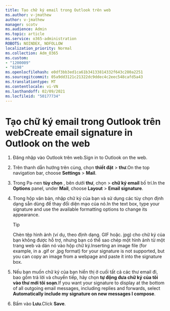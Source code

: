 ```yaml
---
title: Tạo chữ ký email trong Outlook trên web
ms.author: v-jmathew
author: v-jmathew
manager: scotv
ms.audience: Admin
ms.topic: article
ms.service: o365-administration
ROBOTS: NOINDEX, NOFOLLOW
localization_priority: Normal
ms.collection: Adm_O365
ms.custom:
- "1200009"
- "8198"
ms.openlocfilehash: e0df3bb3ed1ca61b34133814332f643c280a2251
ms.sourcegitcommit: 05a9dd3121c21322dc9ddec4c2eec548cafd5a43
ms.translationtype: MT
ms.contentlocale: vi-VN
ms.lasthandoff: 02/09/2021
ms.locfileid: "50177734"
---
```

# <a name="create-email-signature-in-outlook-on-the-web"></a><span data-ttu-id="93847-102">Tạo chữ ký email trong Outlook trên web</span><span class="sxs-lookup"><span data-stu-id="93847-102">Create email signature in Outlook on the web</span></span>

1. <span data-ttu-id="93847-103">Đăng nhập vào Outlook trên web.</span><span class="sxs-lookup"><span data-stu-id="93847-103">Sign in to Outlook on the web.</span></span>
2. <span data-ttu-id="93847-104">Trên thanh dẫn hướng trên cùng, chọn **thiết đặt**  >  **thư**.</span><span class="sxs-lookup"><span data-stu-id="93847-104">On the top navigation bar, choose **Settings** > **Mail**.</span></span>
3. <span data-ttu-id="93847-105">Trong Pa-nen **tùy chọn** , bên dưới **thư**, chọn   >  **chữ ký email** bố trí.</span><span class="sxs-lookup"><span data-stu-id="93847-105">In the **Options** panel, under **Mail**, choose **Layout** > **Email signature**.</span></span>
4. <span data-ttu-id="93847-106">Trong hộp văn bản, nhập chữ ký của bạn và sử dụng các tùy chọn định dạng sẵn dùng để thay đổi diện mạo của nó.</span><span class="sxs-lookup"><span data-stu-id="93847-106">In the text box, type your signature and use the available formatting options to change its appearance.</span></span>

    > [!TIP]
    > <span data-ttu-id="93847-107">Chèn tệp hình ảnh (ví dụ, theo định dạng. GIF hoặc. jpg) cho chữ ký của bạn không được hỗ trợ, nhưng bạn có thể sao chép một hình ảnh từ một trang web và dán nó vào hộp chữ ký.</span><span class="sxs-lookup"><span data-stu-id="93847-107">Inserting an image file (for example, in a .gif or .jpg format) for your signature is not supported, but you can copy an image from a webpage and paste it into the signature box.</span></span>

5. <span data-ttu-id="93847-108">Nếu bạn muốn chữ ký của bạn hiển thị ở cuối tất cả các thư email đi, bao gồm trả lời và chuyển tiếp, hãy chọn **tự động đưa chữ ký của tôi vào thư mới tôi soạn**.</span><span class="sxs-lookup"><span data-stu-id="93847-108">If you want your signature to display at the bottom of all outgoing email messages, including replies and forwards, select **Automatically include my signature on new messages I compose**.</span></span>
6. <span data-ttu-id="93847-109">Bấm vào **Lưu**.</span><span class="sxs-lookup"><span data-stu-id="93847-109">Click **Save**.</span></span>

